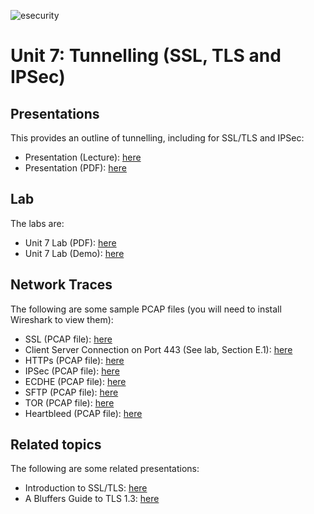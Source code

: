 ![esecurity](https://raw.githubusercontent.com/billbuchanan/esecurity/master/z_associated/esecurity_graphics.jpg)

#  Unit 7: Tunnelling (SSL, TLS and IPSec)

## Presentations
This provides an outline of tunnelling, including for SSL/TLS and IPSec:

* Presentation (Lecture): [here](https://www.youtube.com/watch?v=73ZNispJuy0)
* Presentation (PDF): [here](https://github.com/billbuchanan/esecurity/blob/master/unit07_tunnelling/lecture/unit07_tunnelling.pdf)


## Lab
The labs are:

* Unit 7 Lab (PDF): [here](https://github.com/billbuchanan/esecurity/blob/master/unit07_tunnelling/lab/new_lab07.pdf)
* Unit 7 Lab (Demo): [here](https://youtu.be/ASCDJq4Wy9Y)

## Network Traces

The following are some sample PCAP files (you will need to install Wireshark to view them):

* SSL (PCAP file): [here](https://asecuritysite.com/log/ssl.zip)
* Client Server Connection on Port 443 (See lab, Section E.1): [here](https://asecuritysite.com/public/port_443_client_server.zip)
* HTTPs (PCAP file): [here](https://asecuritysite.com/log/https.zip)
* IPSec (PCAP file): [here](https://asecuritysite.com/log/ipsec.zip)
* ECDHE (PCAP file): [here](https://asecuritysite.com/log/ssl_ecdhe.zip)
* SFTP (PCAP file): [here](https://asecuritysite.com/log/sftp.zip)
* TOR (PCAP file): [here](https://asecuritysite.com/log/tor.zip)
* Heartbleed (PCAP file): [here](https://asecuritysite.com/log/heart.zip)

## Related topics

The following are some related presentations:

* Introduction to SSL/TLS: [here]()
* A Bluffers Guide to TLS 1.3: [here](https://medium.com/coinmonks/a-bluffers-guide-to-tls-1-3-330b0fd3e65e?sk=0d27c8187f7b7fdf060ae46f2389f568)


